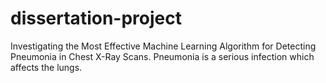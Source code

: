 # dissertation-project
Investigating the Most Effective Machine Learning Algorithm for Detecting Pneumonia in Chest X-Ray Scans. Pneumonia is a serious infection which affects the lungs. 
